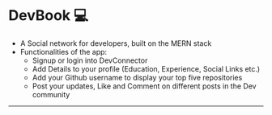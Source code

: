 # DevBook ‎‍💻
- A Social network for developers, built on the MERN stack
- Functionalities of the app:
    - Signup or login into DevConnector
    - Add Details to your profile (Education, Experience, Social Links etc.)
    - Add your Github username to display your top five repositories
    - Post your updates, Like and Comment on different posts in the Dev community

***

